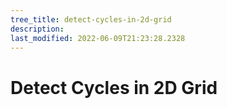 ```yaml
---
tree_title: detect-cycles-in-2d-grid
description: 
last_modified: 2022-06-09T21:23:28.2328
---
```


# Detect Cycles in 2D Grid
